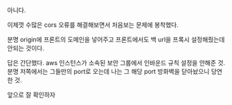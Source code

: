 <p>아니다.</p>
<p>이제껏 수많은 cors 오류를 해결해보면서 처음보는 문제에 봉착했다.</p>
<p>분명 origin에 프론트의 도메인을 넣어주고 프론트에서도 백 url을 프록시 설정해줬는데 안되는 것이다.</p>
<p>답은 간단했다. aws 인스턴스가 소속된 보안 그룹에서 인바운드 규칙 설정을 안해준 것.
분명 저쪽에서는 그들만의 port로 오는데 나는 그 해당 port 방화벽을 닫아놨으니 당연한 것.</p>
<p>앞으로 잘 확인하자</p>